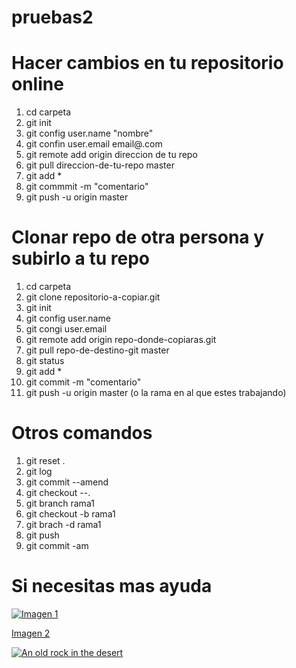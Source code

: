 # pruebas2

# Hacer cambios en tu repositorio online
1. cd carpeta
2. git init
3. git config user.name "nombre"
4. git confin user.email email@.com
5. git remote add origin direccion de tu repo
6. git pull direccion-de-tu-repo master
7. git add *
8. git commmit -m "comentario"
9. git push -u origin master

# Clonar repo de otra persona y subirlo a tu repo
1. cd carpeta
2. git clone repositorio-a-copiar.git
3. git init
4. git config user.name
5. git congi user.email
6. git remote add origin repo-donde-copiaras.git
7. git pull repo-de-destino-git master
8. git status
9. git add *
10. git commit -m "comentario"
11. git push -u origin master (o la rama en al que estes trabajando)

# Otros comandos

1. git reset .
2. git log
3. git commit --amend
4. git checkout --.
5. git branch rama1
6. git checkout -b rama1
7. git brach -d rama1
8. git push
9. git commit -am

# Si necesitas mas ayuda

[![Imagen 1](https://edteam-media.s3.amazonaws.com/community/original/fc43b465-dbfb-465e-9705-b38d230452fc.jpg)](https://edteam-media.s3.amazonaws.com/community/original/fc43b465-dbfb-465e-9705-b38d230452fc.jpg)

[Imagen 2](https://scontent.flpb3-2.fna.fbcdn.net/v/t1.6435-9/116473561_3094841473904742_8900868126690351666_n.jpg?_nc_cat=102&ccb=1-7&_nc_sid=9267fe&_nc_ohc=HY23oTMudYIAX-B0rqS&_nc_ht=scontent.flpb3-2.fna&oh=00_AfAi0J-wlK6ZiG3RvUwGSI5s_JZOB5m78QrEGKx7-D87pg&oe=6447FA86)

[![An old rock in the desert](/assets/images/shiprock.jpg "Shiprock, New Mexico by Beau Rogers")](https://www.flickr.com/photos/beaurogers/31833779864/in/photolist-Qv3rFw-34mt9F-a9Cmfy-5Ha3Zi-9msKdv-o3hgjr-hWpUte-4WMsJ1-KUQ8N-deshUb-vssBD-6CQci6-8AFCiD-zsJWT-nNfsgB-dPDwZJ-bn9JGn-5HtSXY-6CUhAL-a4UTXB-ugPum-KUPSo-fBLNm-6CUmpy-4WMsc9-8a7D3T-83KJev-6CQ2bK-nNusHJ-a78rQH-nw3NvT-7aq2qf-8wwBso-3nNceh-ugSKP-4mh4kh-bbeeqH-a7biME-q3PtTf-brFpgb-cg38zw-bXMZc-nJPELD-f58Lmo-bXMYG-bz8AAi-bxNtNT-bXMYi-bXMY6-bXMYv)